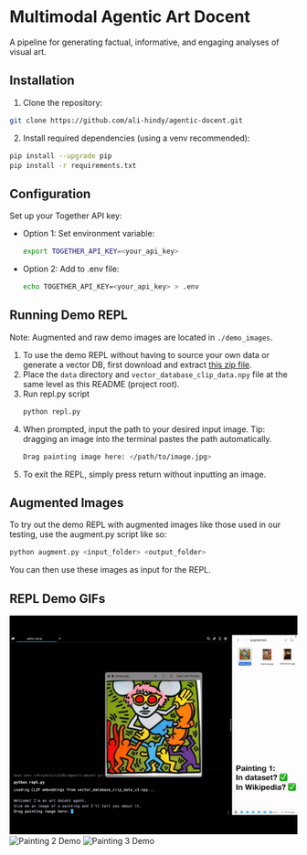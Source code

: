 # Multimodal Agentic Art Docent
A pipeline for generating factual, informative, and engaging analyses of visual art.

## Installation
1. Clone the repository:
```bash
git clone https://github.com/ali-hindy/agentic-docent.git
```

2. Install required dependencies (using a venv recommended):
```bash
pip install --upgrade pip
pip install -r requirements.txt
```

## Configuration
Set up your Together API key:
- Option 1: Set environment variable:
   ```bash
   export TOGETHER_API_KEY=<your_api_key>
   ```
- Option 2: Add to .env file:
   ```bash
   echo TOGETHER_API_KEY=<your_api_key> > .env
   ```
## Running Demo REPL
Note: Augmented and raw demo images are located in `./demo_images`.
1. To use the demo REPL without having to source your own data or generate a vector DB, first download and extract [this zip file](https://drive.google.com/file/d/1FItu-eoPZKGHwbeq1cC-MTP2ITWKGG9S/view?usp=sharing). 
1. Place the `data` directory and `vector_database_clip_data.npy` file at the same level as this README (project root).
1. Run repl.py script
   ```bash
   python repl.py
   ```
1. When prompted, input the path to your desired input image. Tip: dragging an image into the terminal pastes the path automatically.
   ```bash
   Drag painting image here: </path/to/image.jpg>
   ```
1. To exit the REPL, simply press return without inputting an image.

## Augmented Images
To try out the demo REPL with augmented images like those used in our testing, use the augment.py script like so:
```bash
python augment.py <input_folder> <output_folder>
```
You can then use these images as input for the REPL.

## REPL Demo GIFs
![Painting 1 Demo](painting-1.gif)
![Painting 2 Demo](painting-2.gif)
![Painting 3 Demo](painting-3.gif)
